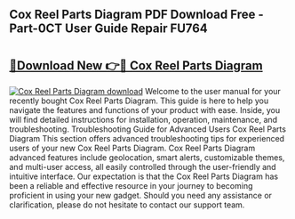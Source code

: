 ## Cox Reel Parts Diagram PDF Download Free - Part-0CT User Guide Repair FU764

# <h2><a href="http://dfs5ej.blite.top/?on=Cox+Reel+Parts+Diagram">🔗Download New 👉🔴 Cox Reel Parts Diagram</a></h2>

[![Cox Reel Parts Diagram download](https://i.imgur.com/lujVjoI.png)](http://dfs5ej.blite.top/?on=Cox+Reel+Parts+Diagram)
Welcome to the user manual for your recently bought Cox Reel Parts Diagram. This guide is here to help you navigate the features and functions of your product with ease. Inside, you will find detailed instructions for installation, operation, maintenance, and troubleshooting. Troubleshooting Guide for Advanced Users Cox Reel Parts Diagram This section offers advanced troubleshooting tips for experienced users of your new Cox Reel Parts Diagram. Cox Reel Parts Diagram advanced features include geolocation, smart alerts, customizable themes, and multi-user access, all easily controlled through the user-friendly and intuitive interface. Our expectation is that the Cox Reel Parts Diagram has been a reliable and effective resource in your journey to becoming proficient in using your new gadget. Should you need any assistance or clarification, please do not hesitate to contact our support team.
